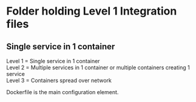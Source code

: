 Folder holding Level 1 Integration files
========================================

##	Single service in 1 container

Level 1 = Single service in 1 container <br>
Level 2 = Multiple services in 1 container or multiple containers creating 1 service<br> 
Level 3 = Containers spread over network

Dockerfile is the main configuration element.
